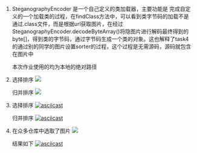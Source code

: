 1. SteganographyEncoder 是一个自己定义的类加载器，主要功能是
    完成自定义的一个加载类的过程，在findClass方法中，可以看到类字节码的加载不是通过.class文件，而是根据url获取图片，在经过SteganographyEncoder.decodeByteArray()将隐图片进行解码最终得到的byte[]，得到类的字节码，通过字节码生成一个类的对象。这也解释了task4的通过别的同学的图片设置sorter的过程，这个过程是无需源码，源码就包含在图片中


    本次作业使用的均为本地的绝对路径
2. 选择排序
    ![](https://raw.githubusercontent.com/jwork-2021/jw03-Direction-cy/main/S191098026.SelectSorter.png)

    归并排序
    ![](https://raw.githubusercontent.com/jwork-2021/jw03-Direction-cy/main/S191098026.MergeSorter.png)

3. 选择排序
    [![asciicast](https://asciinema.org/a/fcsiUB6Pt2uyDy9BeCjLnkvlr.svg)](https://asciinema.org/a/fcsiUB6Pt2uyDy9BeCjLnkvlr)

    归并排序
    [![asciicast](https://asciinema.org/a/IDP4Fyrq48qACQeIJQKnzTmaT.svg)](https://asciinema.org/a/IDP4Fyrq48qACQeIJQKnzTmaT)

4. 在众多仓库中选取了图片
    ![](https://raw.githubusercontent.com/jwork-2021/jw03-191220042/main/example.QuickSorter.png)

    结果如下
    [![asciicast](https://asciinema.org/a/6RiiDPfVvMHctQPNyPoZ2mmLM.svg)](https://asciinema.org/a/6RiiDPfVvMHctQPNyPoZ2mmLM)


